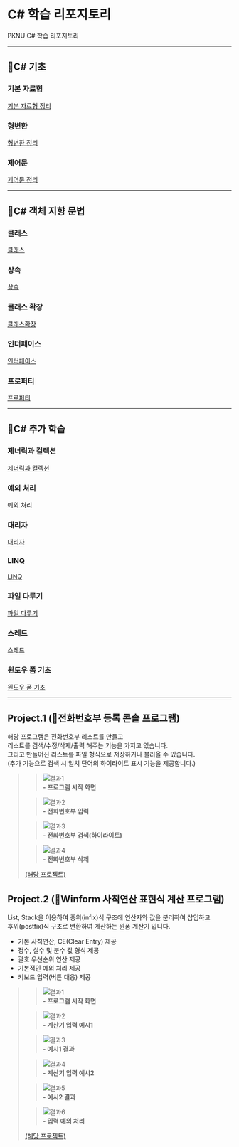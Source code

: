 # C# 학습 리포지토리

PKNU C# 학습 리포지토리

------------------------
## 📕C# 기초

### 기본 자료형
[기본 자료형 정리](chap03)
### 형변환
[형변환 정리](chap03)
### 제어문
[제어문 정리](chap05)

------------------------
## 📙C# 객체 지향 문법

### 클래스
[클래스](chap07)
### 상속
[상속](chap07)
### 클래스 확장
[클래스확장](chap07)
### 인터페이스
[인터페이스](chap08)
### 프로퍼티
[프로퍼티](chap09)

------------------------
## 📗C# 추가 학습

### 제너릭과 컬렉션
[제너릭과 컬렉션](chap10)
### 예외 처리
[예외 처리](chap12)
### 대리자
[대리자](chap13)
### LINQ
[LINQ](chap15)
### 파일 다루기
[파일 다루기](chap18)
### 스레드
[스레드](chap19)
### 윈도우 폼 기초
[윈도우 폼 기초](chap20)

------------------------
## Project.1 (📑전화번호부 등록 콘솔 프로그램)
해당 프로그램은 전화번호부 리스트를 만들고<br/>
리스트를 검색/수정/삭제/출력 해주는 기능을 가지고 있습니다.<br/>
그리고 만들어진 리스트를 파일 형식으로 저장하거나 불러올 수 있습니다.<br/>
(추가 기능으로 검색 시 일치 단어의 하이라이트 표시 기능을 제공합니다.)

>>![결과1](images/1_1.JPG "프로그램 시작 화면")  
>>__- 프로그램 시작 화면__
>     
>           
>     
>>![결과2](images/1_2.JPG "전화번호부 입력")  
>>__- 전화번호부 입력__
>   
>   
>     
>>![결과3](images/1_3.JPG "전화번호부 검색")  
>>__- 전화번호부 검색(하이라이트)__
>   
>         
>   
>>![결과4](images/1_4.JPG "전화번호부 삭제")  
>>__- 전화번호부 삭제__
>   
>         
>   
>[(해당 프로젝트)](MINI_PROJECT)

## Project.2 (🧮Winform 사칙연산 표현식 계산 프로그램)
List, Stack을 이용하여 중위(infix)식 구조에 연산자와 값을 분리하여 삽입하고</br>
후위(postfix)식 구조로 변환하여 계산하는 윈폼 계산기 입니다. </br>
- 기본 사칙연산, CE(Clear Entry) 제공 
- 정수, 실수 및 분수 값 형식 제공
- 괄호 우선순위 연산 제공
- 기본적인 예외 처리 제공
- 키보드 입력(버튼 대응) 제공

>>![결과1](images/2_1.jpg "프로그램 시작 화면")  
>>__- 프로그램 시작 화면__
>     
>           
>     
>>![결과2](images/2_2.jpg "입력 예시1")  
>>__- 계산기 입력 예시1__
>   
>   
>     
>>![결과3](images/2_3.jpg "예시1 결과")  
>>__- 예시1 결과__
>   
>         
>   
>>![결과4](images/2_4.jpg "입력 예시2")  
>>__- 계산기 입력 예시2__
>   
>         
>   
>>![결과5](images/2_5.jpg "예시2 결과")  
>>__- 예시2 결과__
>   
>         
>   
>>![결과6](images/2_5.jpg "입력 예외 처리")  
>>__- 입력 예외 처리__
>   
>         
>   
>[(해당 프로젝트)](MINI_PROJECT)

